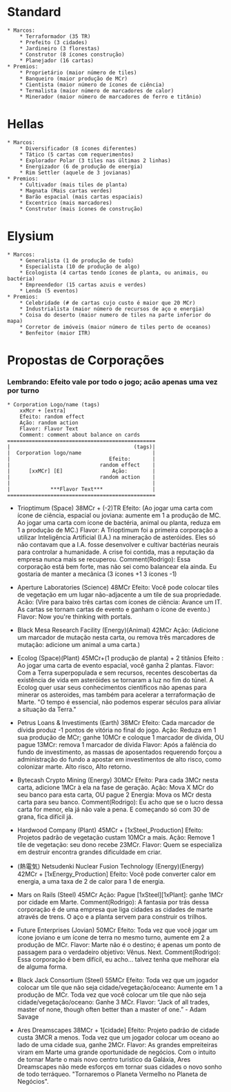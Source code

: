 # Standard
	* Marcos:
		* Terraformador (35 TR)
		* Prefeito (3 cidades)
		* Jardineiro (3 florestas)
		* Construtor (8 ícones construção)
		* Planejador (16 cartas)
	* Premios:
		* Proprietário (maior número de tiles)
		* Banqueiro (maior produção de MCr)
		* Cientista (maior número de ícones de ciência)
		* Termalista (maior número de marcadores de calor)
		* Minerador (maior número de marcadores de ferro e titânio)

# Hellas
	* Marcos:
		* Diversificador (8 ícones diferentes)
		* Tático (5 cartas com requerimentos)
		* Explorador Polar (3 tiles nas últimas 2 linhas)
		* Energizador (6 de produção de energia)
		* Rim Settler (aquele de 3 jovianas)
	* Premios:
		* Cultivador (mais tiles de planta)
		* Magnata (Mais cartas verdes)
		* Barão espacial (mais cartas espaciais)
		* Excentrico (mais marcadores)
		* Construtor (mais ícones de construção)

# Elysium
	* Marcos:
		* Generalista (1 de produção de tudo)
		* Especialista (10 de produção de algo)
		* Ecologista (4 cartas tendo ícones de planta, ou animais, ou bactéria)
		* Empreendedor (15 cartas azuis e verdes)
		* Lenda (5 eventos)
	* Premios:
		* Celebridade (# de cartas cujo custo é maior que 20 MCr)
		* Industrialista (maior número de recursos de aço e energia)
		* Coisa do deserto (maior numero de tiles na parte inferior do mapa)
		* Corretor de imóveis (maior número de tiles perto de oceanos)
		* Benfeitor (maior ITR)


# Propostas de Corporações
### Lembrando: Efeito vale por todo o jogo; acão apenas uma vez por turno
	* Corporation Logo/name (tags)
		xxMcr + [extra] 
		Efeito: random effect
		Ação: random action
		Flavor: Flavor Text
		Comment: comment about balance on cards
	================================================
	|                                        (tags)|
	|  Corporation logo/name                       |
	|                                Efeito:       |
	|                             random effect    |
	|      [xxMCr] [E]                Ação:        |
	|                             random action    |
	|                                              |
	|             ***Flavor Text***                |
	================================================


* Trioptimum (Space)
	38MCr + (-2)TR
	Efeito: (Ao jogar uma carta com ícone de ciência, espacial ou joviana: aumente em 1 a produção de MC. Ao jogar uma carta com ícone de bactéria, animal ou planta, reduza em 1 a produção de MC.)
	Flavor: A Trioptimum foi a primeira corporação a utilizar Inteligência Artificial (I.A.) na mineração de asteróides. Eles só não contavam que a I.A. fosse desenvolver e cultivar bactérias neurais para controlar a humanidade. A crise foi contida, mas a reputação da empresa nunca mais se recuperou.
	Comment(Rodrigo): Essa corporação está bem forte, mas não sei como balancear ela ainda. Eu gostaria de manter a mecânica (3 ícones +1 3 ícones -1)
* Aperture Laboratories (Science)
	48MCr
	Efeito: Você pode colocar tiles de vegetação em um lugar não-adjacente a um tile de sua propriedade.
	Acão: (Vire para baixo três cartas com ícones de ciência: Avance um IT. As cartas se tornam cartas de evento e ganham o ícone de evento.)
	Flavor: Now you're thinking with portals.

* Black Mesa Research Facility (Energy)(Animal)
	42MCr
	Ação: (Adicione um marcador de mutação nesta carta, ou remova três marcadores de mutação: adicione um animal a uma carta.)
	
* Ecolog (Space)(Plant)
	45MCr+(1 produção de planta) + 2 titânios
	Efeito : Ao jogar uma carta de evento espacial, você ganha 2 plantas.
	Flavor: Com a Terra superpopulada e sem recursos, recentes descobertas da existência de vida em asteróides se tornaram a luz no fim do túnel. A Ecolog quer usar seus conhecimentos científicos não apenas para minerar os asteroides, mas também para acelerar a terraformação de Marte. "O tempo é essencial, não podemos esperar séculos para aliviar a situação da Terra."

* Petrus Loans & Investiments (Earth)
	38MCr
	Efeito: Cada marcador de dívida produz -1 pontos de vitória no final do jogo.
	Ação: Reduza em 1 sua produção de MCr; ganhe 10MCr e coloque 1 marcador de dívida, OU pague 13MCr: remova 1 marcador de dívida
	Flavor: Após a falência do fundo de investimento, as massas de aposentados requerendo forçou a administração do fundo a apostar em investimentos de alto risco, como colonizar marte. Alto risco, Alto retorno.

* Bytecash Crypto Mining (Energy)
	30MCr
	Efeito: Para cada 3MCr nesta carta, adicione 1MCr à ela na fase de geração.
	Ação: Mova X MCr do seu banco para esta carta, OU pague 2 Energia: Mova os MCr desta carta para seu banco.
	Comment(Rodrigo): Eu acho que se o lucro dessa carta for menor, ela já não vale a pena. E começando só com 30 de grana, fica difícil já.

* Hardwood Company (Plant)
	45MCr + [1xSteel_Production]
	Efeito: Projetos padrão de vegetação custam 10MCr a mais.
	Ação: Remove 1 tile de vegetação: seu dono recebe 23MCr.
	Flavor: Quem se especializa em destruir encontra grandes dificuldade em criar.

* (熱電気) Netsudenki Nuclear Fusion Technology (Energy)(Energy)
	42MCr + [1xEnergy_Production]
	Efeito: Você pode converter calor em energia, a uma taxa de 2 de calor para 1 de energia.

* Mars on Rails (Steel)
	45MCr
	Ação: Pague [1xSteel][1xPlant]: ganhe 1MCr por cidade em Marte.
	Comment(Rodrigo): A fantasia por trás dessa corporação é de uma empresa que liga cidades as cidades de marte através de trens. O aço e a planta servem para construir os trilhos.

* Future Enterprises (Jovian)
	50MCr
	Efeito: Toda vez que você jogar um ícone joviano e um ícone de terra no mesmo turno, aumente em 2 a produção de MCr.
	Flavor: Marte não é o destino; é apenas um ponto de passagem para o verdadeiro objetivo: Vênus. Next.
	Comment(Rodrigo): Essa corporação é bem difícil, eu acho... talvez tenha que melhorar ela de alguma forma.

* Black Jack Consortium (Steel)
	55MCr
	Efeito: Toda vez que um jogador colocar um tile que não seja cidade/vegetação/oceano: Aumente em 1 a produção de MCr. 
			Toda vez que você colocar um tile que não seja cidade/vegetação/oceano: Ganhe 3 MCr.
	Flavor: “Jack of all trades, master of none, though often better than a master of one.” - Adam Savage

* Ares Dreamscapes
	38MCr + 1[cidade]
	Efeito: Projeto padrão de cidade custa 3MCR a menos. Toda vez que um jogador colocar um oceano ao lado de uma cidade sua, ganhe 2MCr.
	Flavor: As grandes empreiteiras viram em Marte uma grande oportunidade de negócios. Com o intuito de tornar Marte o mais novo centro turistico da Galáxia, Ares Dreamscapes não mede esforços em tornar suas cidades o novo sonho de todo terráqueo. "Tornaremos o Planeta Vermelho no Planeta de Negócios".
